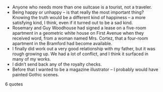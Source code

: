  - Anyone who needs more than one suitcase is a tourist, not a traveler.
 - Being happy or unhappy – is that really the most important thing? Knowing the truth would be a different kind of happiness – a more satisfying kind, I think, even if it turned out to be a sad kind.
 - Rosemary and Guy Woodhouse had signed a lease on a five-room apartment in a geometric white house on First Avenue when they received word, from a woman named Mrs. Cortez, that a four-room apartment in the Bramford had become available.
 - I finally did work out a very good relationship with my father, but it was rough growing up. We had a lot of conflict, and I think it surfaced in many of my works.
 - I didn’t send back any of the royalty checks.
 - Before that I wanted to be a magazine illustrator – I probably would have painted Gothic scenes.

6 quotes